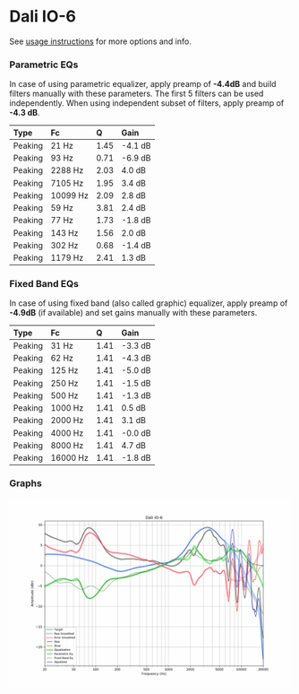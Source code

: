 # Dali IO-6
See [usage instructions](https://github.com/jaakkopasanen/AutoEq#usage) for more options and info.

### Parametric EQs
In case of using parametric equalizer, apply preamp of **-4.4dB** and build filters manually
with these parameters. The first 5 filters can be used independently.
When using independent subset of filters, apply preamp of **-4.3 dB**.

| Type    | Fc       |    Q | Gain    |
|:--------|:---------|:-----|:--------|
| Peaking | 21 Hz    | 1.45 | -4.1 dB |
| Peaking | 93 Hz    | 0.71 | -6.9 dB |
| Peaking | 2288 Hz  | 2.03 | 4.0 dB  |
| Peaking | 7105 Hz  | 1.95 | 3.4 dB  |
| Peaking | 10099 Hz | 2.09 | 2.8 dB  |
| Peaking | 59 Hz    | 3.81 | 2.4 dB  |
| Peaking | 77 Hz    | 1.73 | -1.8 dB |
| Peaking | 143 Hz   | 1.56 | 2.0 dB  |
| Peaking | 302 Hz   | 0.68 | -1.4 dB |
| Peaking | 1179 Hz  | 2.41 | 1.3 dB  |

### Fixed Band EQs
In case of using fixed band (also called graphic) equalizer, apply preamp of **-4.9dB**
(if available) and set gains manually with these parameters.

| Type    | Fc       |    Q | Gain    |
|:--------|:---------|:-----|:--------|
| Peaking | 31 Hz    | 1.41 | -3.3 dB |
| Peaking | 62 Hz    | 1.41 | -4.3 dB |
| Peaking | 125 Hz   | 1.41 | -5.0 dB |
| Peaking | 250 Hz   | 1.41 | -1.5 dB |
| Peaking | 500 Hz   | 1.41 | -1.3 dB |
| Peaking | 1000 Hz  | 1.41 | 0.5 dB  |
| Peaking | 2000 Hz  | 1.41 | 3.1 dB  |
| Peaking | 4000 Hz  | 1.41 | -0.0 dB |
| Peaking | 8000 Hz  | 1.41 | 4.7 dB  |
| Peaking | 16000 Hz | 1.41 | -1.8 dB |

### Graphs
![](./Dali%20IO-6.png)